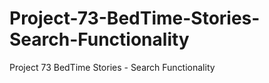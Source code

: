 # Project-73-BedTime-Stories-Search-Functionality
Project 73 BedTime Stories - Search Functionality
